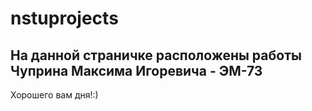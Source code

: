 # nstuprojects
На данной страничке расположены работы Чуприна Максима Игоревича - ЭМ-73
---------------------------------------
Хорошего вам дня!:)
